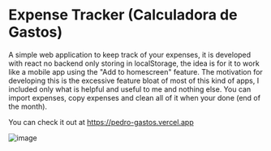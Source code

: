 # Expense Tracker (Calculadora de Gastos)

A simple web application to keep track of your expenses, it is developed with react no backend only storing in localStorage, the idea is for it to work like a mobile app using the "Add to homescreen" feature. The motivation for developing this is the excessive feature bloat of most of this kind of apps, I included only what is helpful and useful to me and nothing else. You can import expenses, copy expenses and clean all of it when your done (end of the month).

You can check it out at https://pedro-gastos.vercel.app

![image](https://github.com/user-attachments/assets/1dd67569-2635-4d2e-933c-c89ed8a8405b)
